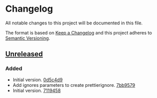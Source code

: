 # Changelog

All notable changes to this project will be documented in this file.

The format is based on [Keep a Changelog](http://keepachangelog.com/)
and this project adheres to [Semantic Versioning](http://semver.org/).

## [Unreleased](https://github.com/atomist-skills/prettier-skill/tree/HEAD)

### Added

-   Initial version. [0d5c4d9](https://github.com/atomist-skills/prettier-skill/commit/0d5c4d90acb24e3b8bcf5c7438d71178eeb770bc)
-   Add ignores parameters to create prettierignore. [7bb9579](https://github.com/atomist-skills/prettier-skill/commit/7bb9579551d19799ab211942d15e288cce3af1fc)
-   Initial version. [7119458](https://github.com/atomist-skills/prettier-skill/commit/7119458b22670193158a36fd1e8fdfdf46422136)
